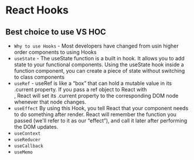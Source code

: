 # React Hooks
## Best choice to use VS HOC
- `Why to use Hooks` - Most developers have changed from usin higher order components to using Hooks
- `useState` - The useState function is a built in hook. It allows you to add state to your functional components. Using the useState hook inside a function component, you can create a piece of state without switching to class components
- `useRef` - useRef is like a “box” that can hold a mutable value in its .current property. If you pass a ref object to React with <div ref={myRef} /> , React will set its .current property to the corresponding DOM node whenever that node changes.
- `useEffect` By using this Hook, you tell React that your component needs to do something after render. React will remember the function you passed (we'll refer to it as our “effect”), and call it later after performing the DOM updates.
- `useContext`
- `useReducer`
- `useCallback`
- `useMemo`